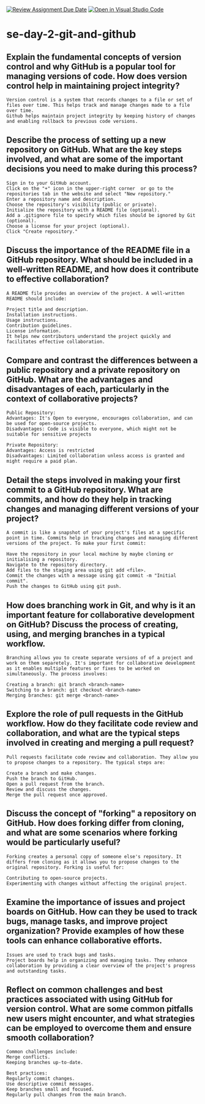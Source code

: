 [![Review Assignment Due Date](https://classroom.github.com/assets/deadline-readme-button-22041afd0340ce965d47ae6ef1cefeee28c7c493a6346c4f15d667ab976d596c.svg)](https://classroom.github.com/a/8wgCKhpZ)
[![Open in Visual Studio Code](https://classroom.github.com/assets/open-in-vscode-2e0aaae1b6195c2367325f4f02e2d04e9abb55f0b24a779b69b11b9e10269abc.svg)](https://classroom.github.com/online_ide?assignment_repo_id=18514778&assignment_repo_type=AssignmentRepo)
# se-day-2-git-and-github
## Explain the fundamental concepts of version control and why GitHub is a popular tool for managing versions of code. How does version control help in maintaining project integrity?
    Version control is a system that records changes to a file or set of files over time. This helps track and manage changes made to a file over time. 
    Github helps maintain project integrity by keeping history of changes and enabling rollback to previous code versions.

## Describe the process of setting up a new repository on GitHub. What are the key steps involved, and what are some of the important decisions you need to make during this process?
    Sign in to your GitHub account.
    Click on the "+" icon in the upper-right corner  or go to the repositories tab in the website and select "New repository."
    Enter a repository name and description.
    Choose the repository's visibility (public or private).
    Initialize the repository with a README file (optional).
    Add a .gitignore file to specify which files should be ignored by Git (optional).
    Choose a license for your project (optional).
    Click "Create repository."

## Discuss the importance of the README file in a GitHub repository. What should be included in a well-written README, and how does it contribute to effective collaboration?
    A README file provides an overview of the project. A well-written README should include:
    
    Project title and description.
    Installation instructions.
    Usage instructions.
    Contribution guidelines.
    License information.
    It helps new contributors understand the project quickly and facilitates effective collaboration.

## Compare and contrast the differences between a public repository and a private repository on GitHub. What are the advantages and disadvantages of each, particularly in the context of collaborative projects?
    Public Repository:
    Advantages: It's Open to everyone, encourages collaboration, and can be used for open-source projects.
    Disadvantages: Code is visible to everyone, which might not be suitable for sensitive projects
    
    Private Repository:
    Advantages: Access is restricted
    Disadvantages: Limited collaboration unless access is granted and might require a paid plan.

## Detail the steps involved in making your first commit to a GitHub repository. What are commits, and how do they help in tracking changes and managing different versions of your project?
    A commit is like a snapshot of your project's files at a specific point in time. Commits help in tracking changes and managing different versions of the project. To make your first commit:
    
    Have the repository in your local machine by maybe cloning or initialising a repository.
    Navigate to the repository directory.
    Add files to the staging area using git add <file>.
    Commit the changes with a message using git commit -m "Initial commit".
    Push the changes to GitHub using git push.

## How does branching work in Git, and why is it an important feature for collaborative development on GitHub? Discuss the process of creating, using, and merging branches in a typical workflow.
    Branching allows you to create separate versions of of a project and work on them separetely. It's important for collaborative development as it enables multiple features or fixes to be worked on simultaneously. The process involves:
    
    Creating a branch: git branch <branch-name>
    Switching to a branch: git checkout <branch-name>
    Merging branches: git merge <branch-name>

## Explore the role of pull requests in the GitHub workflow. How do they facilitate code review and collaboration, and what are the typical steps involved in creating and merging a pull request?
    Pull requests facilitate code review and collaboration. They allow you to propose changes to a repository. The typical steps are:
    
    Create a branch and make changes.
    Push the branch to GitHub.
    Open a pull request from the branch.
    Review and discuss the changes.
    Merge the pull request once approved.

## Discuss the concept of "forking" a repository on GitHub. How does forking differ from cloning, and what are some scenarios where forking would be particularly useful?
    Forking creates a personal copy of someone else's repository. It differs from cloning as it allows you to propose changes to the original repository. Forking is useful for:
    
    Contributing to open-source projects.
    Experimenting with changes without affecting the original project.

## Examine the importance of issues and project boards on GitHub. How can they be used to track bugs, manage tasks, and improve project organization? Provide examples of how these tools can enhance collaborative efforts.
    Issues are used to track bugs and tasks. 
    Project boards help in organizing and managing tasks. They enhance collaboration by providing a clear overview of the project's progress and outstanding tasks.

## Reflect on common challenges and best practices associated with using GitHub for version control. What are some common pitfalls new users might encounter, and what strategies can be employed to overcome them and ensure smooth collaboration?
    Common challenges include:
    Merge conflicts.
    Keeping branches up-to-date.
    
    Best practices:
    Regularly commit changes.
    Use descriptive commit messages.
    Keep branches small and focused.
    Regularly pull changes from the main branch.
